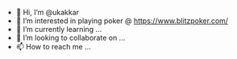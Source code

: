 - 👋 Hi, I’m @ukakkar
- 👀 I’m interested in playing poker @ https://www.blitzpoker.com/
- 🌱 I’m currently learning ...
- 💞️ I’m looking to collaborate on ...
- 📫 How to reach me ...

<!---
ukakkar/ukakkar is a ✨ special ✨ repository because its `README.md` (this file) appears on your GitHub profile.
You can click the Preview link to take a look at your changes.
--->
